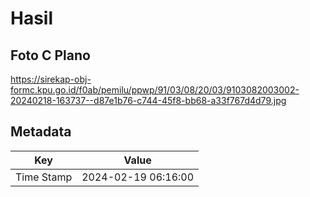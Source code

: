 # Hasil

## Foto C Plano

https://sirekap-obj-formc.kpu.go.id/f0ab/pemilu/ppwp/91/03/08/20/03/9103082003002-20240218-163737--d87e1b76-c744-45f8-bb68-a33f767d4d79.jpg


## Metadata

| Key        | Value               |
| ---------- | ------------------- |
| Time Stamp | 2024-02-19 06:16:00 |



